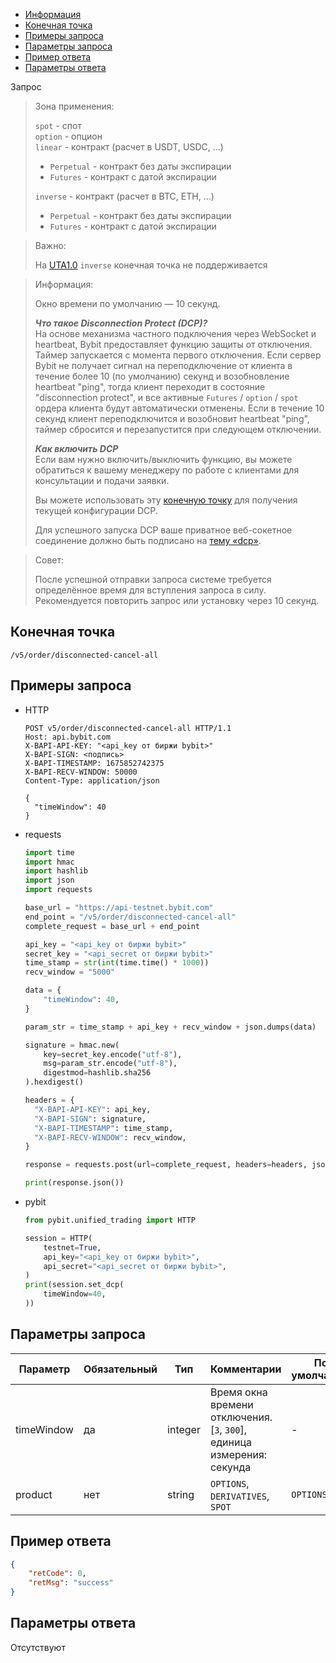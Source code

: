 - [Информация](#информация)
- [Конечная точка](#конечная-точка)
- [Примеры запроса](#примеры-запроса)
- [Параметры запроса](#параметры-запроса)
- [Пример ответа](#пример-ответа)
- [Параметры ответа](#параметры-ответа)

<a id="информация"></a>

Запрос

>Зона применения:  
>
>`spot` - спот  
>`option` - опцион  
>`linear` - контракт (расчет в USDT, USDC, ...)
>
> - `Perpetual` - контракт без даты экспирации
> - `Futures` - контракт с датой экспирации
>
>`inverse` - контракт (расчет в BTC, ETH, ...)
>
> - `Perpetual` - контракт без даты экспирации
> - `Futures` - контракт с датой экспирации
<!-- -->
>Важно:
>
>На [UTA1.0](<../13.Различные режимы аккаунтов.md#единый-торговый-аккаунт-1.0>) `inverse` конечная точка не
>поддерживается
<!-- -->
>Информация:
>
>Окно времени по умолчанию — 10 секунд.
>
>***Что такое Disconnection Protect (DCP)?***  
>На основе механизма частного подключения через WebSocket и heartbeat, Bybit предоставляет функцию защиты от отключения.
>Таймер запускается с момента первого отключения. Если сервер Bybit не получает сигнал на переподключение от клиента в
>течение более 10 (по умолчанию) секунд и возобновление heartbeat "ping", тогда клиент переходит в состояние
>"disconnection protect", и все активные `Futures` / `option` / `spot` ордера клиента будут автоматически
>отменены. Если в течение 10 секунд клиент переподключится и возобновит heartbeat "ping", таймер сбросится и
>перезапустится при следующем отключении.
>
>***Как включить DCP***  
>Если вам нужно включить/выключить функцию, вы можете обратиться к вашему менеджеру по работе с клиентами для
>консультации и подачи заявки.
>
>Вы можете использовать эту [конечную точку](#) для получения текущей конфигурации DCP.
>
>Для успешного запуска DCP ваше приватное веб-сокетное соединение должно быть подписано на [тему «dcp»](#).
<!-- -->
>Совет:
>
>После успешной отправки запроса системе требуется определённое время для вступления запроса в силу. Рекомендуется
>повторить запрос или установку через 10 секунд.

<a id="конечная-точка"></a>

## Конечная точка

`/v5/order/disconnected-cancel-all`

<a id="примеры-запроса"></a>

## Примеры запроса

- HTTP

  ```http
  POST v5/order/disconnected-cancel-all HTTP/1.1
  Host: api.bybit.com
  X-BAPI-API-KEY: "<api_key от биржи bybit>"
  X-BAPI-SIGN: <подпись>
  X-BAPI-TIMESTAMP: 1675852742375
  X-BAPI-RECV-WINDOW: 50000
  Content-Type: application/json
  
  {
    "timeWindow": 40
  }
  ```

- requests

  ```python
  import time
  import hmac
  import hashlib
  import json
  import requests

  base_url = "https://api-testnet.bybit.com"
  end_point = "/v5/order/disconnected-cancel-all"
  complete_request = base_url + end_point

  api_key = "<api_key от биржи bybit>"
  secret_key = "<api_secret от биржи bybit>"
  time_stamp = str(int(time.time() * 1000))
  recv_window = "5000"

  data = {
      "timeWindow": 40,
  }

  param_str = time_stamp + api_key + recv_window + json.dumps(data)
  
  signature = hmac.new(
      key=secret_key.encode("utf-8"),
      msg=param_str.encode("utf-8"),
      digestmod=hashlib.sha256
  ).hexdigest()
  
  headers = {
    "X-BAPI-API-KEY": api_key,
    "X-BAPI-SIGN": signature,
    "X-BAPI-TIMESTAMP": time_stamp,
    "X-BAPI-RECV-WINDOW": recv_window,
  }

  response = requests.post(url=complete_request, headers=headers, json=data, timeout=10)

  print(response.json())
  ```

- pybit

  ```python
  from pybit.unified_trading import HTTP

  session = HTTP(
      testnet=True,
      api_key="<api_key от биржи bybit>",
      api_secret="<api_secret от биржи bybit>",
  )
  print(session.set_dcp(
      timeWindow=40,
  ))
  ```

<a id="параметры-запроса"></a>

## Параметры запроса

|Параметр  	                  |Обязательный	 |Тип  	  |Комментарии       |По умолчанию|
|-----------------------------|--------------|--------|------------------|------------|
|timeWindow                     |да  |integer     |Время окна времени отключения. [`3`, `300`], единица измерения: секунда       |-   |
|product                     |нет  |string     |`OPTIONS`, `DERIVATIVES`, `SPOT`       |`OPTIONS`   |

<a id="пример-ответа"></a>

## Пример ответа

```json
{
    "retCode": 0,
    "retMsg": "success"
}
```

<a id="параметры-ответа"></a>

## Параметры ответа

Отсутствуют
